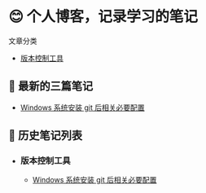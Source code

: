 # 😊 个人博客，记录学习的笔记

文章分类

- [版本控制工具](#版本控制工具)

## 📌 最新的三篇笔记

- [Windows 系统安装 git 后相关必要配置](https://github.com/moeacg/Learning-notes/issues/1)

## 📌 历史笔记列表

- ### 版本控制工具
  - [Windows 系统安装 git 后相关必要配置](https://github.com/moeacg/Learning-notes/issues/1)

